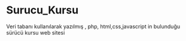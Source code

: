 # Surucu_Kursu
Veri tabanı kullanılarak yazılmış , php, html,css,javascript in bulunduğu sürücü kursu web sitesi
